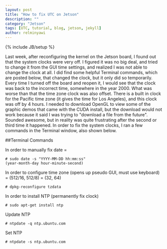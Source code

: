 ```yaml
---
layout: post
title: "How to fix UTC on Jetson"
description: ""
category: "Jetson"
tags: [UTC, tutorial, blog, jetson, jekyll]
author: relminyawi
---
```

{% include JB/setup %}

Last week, after reconfiguring the kernel on the Jetson board, I found out that the system clocks were very off. 
I figured it was no big deal, and tried to change it from the GUI time settings, and realized I was not able to 
change the clock at all. I did find some helpful Terminal commands, which are posted below, that changed the clock, 
but it only did so temporarily. Every time I turned off the board and reopen it, I would see that the clock was back 
to the incorrect time, somewhere in the year 2000. What was worse than that the time zone clock was also offset. There
is a built in clock for the Pacific time zone (it gives the time for Los Angeles), and this clock was off by 4 hours. 
I needed to download OpenGL to view some of the graphic demos that came with the CUDA install, but the download would
not work because it said I was trying to "download a file from the future". Sounded awesome, but in reality was quite
frustrating after the second or third time it happened. In order to fix the system clocks, I ran a few commands in the 
Terminal window, also shown below. 


##Terminal Commands

In order to manually fix date = 

```
# sudo date -s "YYYY-MM-DD hh:mm:ss" 
(year-month-day hour-minute-second)
```

In order to configure time zone (opens up pseudo GUI, must use keyboard) = (512/16, 512/8) = (32, 64)

```
# dpkg-reconfigure tzdata
```

In order to install NTP (permanently fix clock)

```
# sudo apt-get install ntp
```

Update NTP 

```
# ntpdate -q ntp.ubuntu.com
```

Set NTP 

```
# ntpdate -s ntp.ubuntu.com
```

